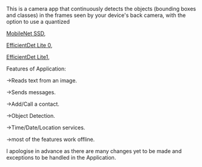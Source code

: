 This is a camera app that continuously detects the objects (bounding boxes and
classes) in the frames seen by your device's back camera, with the option to use
a quantized

[MobileNet SSD](https://tfhub.dev/tensorflow/lite-model/ssd_mobilenet_v1/1/metadata/2),

[EfficientDet Lite 0](https://tfhub.dev/tensorflow/lite-model/efficientdet/lite0/detection/metadata/1),

[EfficientDet Lite1](https://tfhub.dev/tensorflow/lite-model/efficientdet/lite1/detection/metadata/1),

Features of Application:

->Reads text from an image.

->Sends messages.

->Add/Call a contact.

->Object Detection.

->Time/Date/Location services.

->most of the  features work offline.

I apologise in advance as there are many changes yet to be made and exceptions to be handled in the Application.
